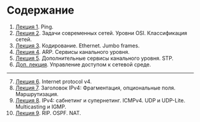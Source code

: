 # Содержание

1. [Лекция 1](Lection-01.md). Ping.
2. [Лекция 2](Lection-02.md). Задачи современных сетей. Уровни OSI. Классификация сетей.
3. [Лекция 3](Lection-03.md). Кодирование. Ethernet. Jumbo frames.
4. [Лекция 4](Lection-04.md). ARP. Сервисы канального уровня.
5. [Лекция 5](Lection-05.md). Дополнительные сервисы канального уровня. STP.
6. [Доп. лекция](Lection-05a.md). Управление доступом к сетевой среде.
---
7. [Лекция 6](Lection-06.md). Internet protocol v4.
8. [Лекция 7](Lection-07.md). Заголовок IPv4: Фрагментация, опциональные поля. Маршрутизация.
9. [Лекция 8](Lection-08.md). IPv4: сабнетинг и супернетинг. ICMPv4. UDP и UDP-Lite. Multicasting и IGMP.
10. [Лекция 9](Lection-09.md). RIP. OSPF. NAT.
